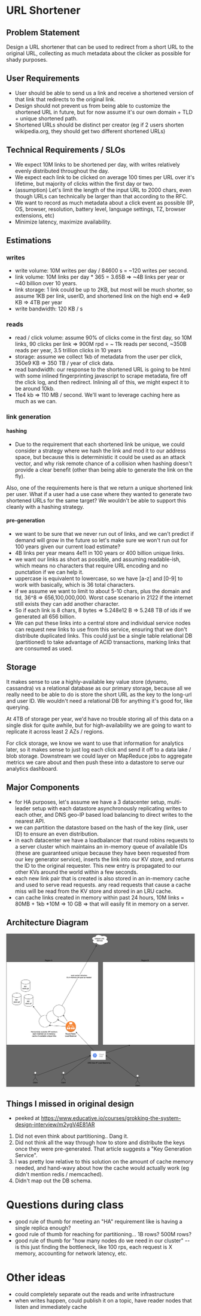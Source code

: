 # URL Shortener

## Problem Statement

Design a URL shortener that can be used to redirect from a short URL to the original URL, collecting as much metadata about the clicker as possible for shady purposes. 

## User Requirements

- User should be able to send us a link and receive a shortened version of that link that redirects to the original link.
- Design should not prevent us from being able to customize the shortened URL in future, but for now assume it's our own domain + TLD + unique shortened path. 
- Shortened URLs should be distinct per creator (eg if 2 users shorten wikipedia.org, they should get two different shortened URLs)

## Technical Requirements / SLOs
- We expect 10M links to be shortened per day, with writes relatively evenly distributed throughout the day. 
- We expect each link to be clicked on average 100 times per URL over it's lifetime, but majority of clicks within the first day or two. 
- (assumption) Let's limit the length of the input URL to 2000 chars, even though URLs can technically be larger than that according to the RFC. 
- We want to record as much metadata about a click event as possible (IP, OS, browser, resolution, battery level, language settings, TZ, browser extensions, etc)
- Minimize latency, maximize availability. 

## Estimations

### writes 
- write volume: 10M writes per day / 84600 s = ~120 writes per second.
- link volume: 10M links per day * 365 = 3.65B => ~4B links per year or ~40 billion over 10 years. 
- link storage: 1 link could be up to 2KB, but most will be much shorter, so assume 1KB per link, userID, and shortened link on the high end => 4e9 KB => 4TB per year
- write bandwidth: 120 KB / s

### reads 
- read / click volume: assume 90% of clicks come in the first day, so 10M links, 90 clicks per link => 900M rpd = ~ 11k reads per second, ~350B reads per year, 3.5 trillion clicks in 10 years
- storage: assume we collect 1kb of metadata from the user per click, 350e9 KB => 350 TB / year of click data. 
- read bandwidth: our response to the shortened URL is going to be html with some inlined fingerprinting javascript to scrape metadata, fire off the click log, and then redirect. Inlining all of this, we might expect it to be around 10kb. 
- 11e4 kb => 110 MB / second. We'll want to leverage caching here as much as we can. 

### link generation 

#### hashing
- Due to the requirement that each shortened link be unique, we could consider a strategy where we hash the link and mod it to our address space, but because this is deterministic it could be used as an attack vector, and why risk remote chance of a collision when hashing doesn't provide a clear benefit (other than being able to generate the link on the fly). 

Also, one of the requirements here is that we return a unique shortened link per user. What if a user had a use case where they wanted to generate two shortened URLs for the same target? We wouldn't be able to support this cleanly with a hashing strategy. 

#### pre-generation 
- we want to be sure that we never run out of links, and we can't predict if demand will grow in the future so let's make sure we won't run out for 100 years given our current load estimate? 
- 4B links per year means 4e11 in 100 years or 400 billion unique links. 
- we want our links as short as possible, and assuming readable-ish, which means no characters that require URL encoding and no punctation if we can help it. 
- uppercase is equivalent to lowercase, so we have [a-z] and [0-9] to work with basically, which is 36 total characters. 
- if we assume we want to limit to about 5-10 chars, plus the domain and tld, 36^8 => 656,100,000,000. Worst case scenario in 2122 if the internet still exists they can add another character. 
- So if each link is 8 chars, 8 bytes => 5.248e12 B => 5.248 TB of ids if we generated all 656 billion.
- We can put these links into a central store and individual service nodes can request new links to use from this service, ensuring that we don't distribute duplicated links. This could just be a single table relational DB (partitioned) to take advantage of ACID transactions, marking links that are consumed as used.  

## Storage

It makes sense to use a highly-available key value store (dynamo, cassandra) vs a relational database as our primary storage, because all we really need to be able to do is store the short URL as the key to the long-url and user ID. We wouldn't need a relational DB for anything it's good for, like querying.

At 4TB of storage per year, we'd have no trouble storing all of this data on a single disk for quite awhile, but for high-availability we are going to want to replicate it across least 2 AZs / regions. 

For click storage, we know we want to use that information for analytics later, so it makes sense to just log each click and send it off to a data lake / blob storage. Downstream we could layer on MapReduce jobs to aggregate metrics we care about and then push these into a datastore to serve our analytics dashboard. 

## Major Components
- for HA purposes, let's assume we have a 3 datacenter setup, multi-leader setup with each datastore asynchronously replicating writes to each other, and DNS geo-IP based load balancing to direct writes to the nearest API.
- we can partition the datastore based on the hash of the key (link, user ID) to ensure an even distribution. 
- in each datacenter we have a loadbalancer that round robins requests to a server cluster which maintains an in-memory queue of available IDs (these are guaranteed unique because they have been requested from our key generator service), inserts the link into our KV store, and returns the ID to the original requester. This new entry is propagated to our other KVs around the world within a few seconds.
- each new link pair that is created is also stored in an in-memory cache and used to serve read requests. any read requests that cause a cache miss will be read from the KV store and stored in an LRU cache.  
- can cache links created in memory within past 24 hours, 10M links = 80MB + 1kb *10M => 10 GB => that will easily fit in memory on a server. 

## Architecture Diagram

![](./arch.png)

## Things I missed in original design
- peeked at https://www.educative.io/courses/grokking-the-system-design-interview/m2ygV4E81AR 

1. Did not even think about partitioning.. Dang it.
2. Did not think all the way through how to store and distribute the keys once they were pre-generated. That article suggests a "Key Generation Service". 
3. I was pretty low relative to this solution on the amount of cache memory needed, and hand-wavy about how the cache would actually work (eg didn't mention redis / memcached).
4. Didn't map out the DB schema.

# Questions during class
- good rule of thumb for meeting an "HA" requirement like is having a single replica enough? 
- good rule of thumb for reaching for partitioning... 1B rows? 500M rows? 
- good rule of thumb for "how many nodes do we need in our cluster" -- is this just finding the bottleneck, like 100 rps, each request is X memory, accounting for network latency, etc. 

# Other ideas
- could completely separate out the reads and write infrastructure
- when writes happen, could publish it on a topic, have reader nodes that listen and immediately cache